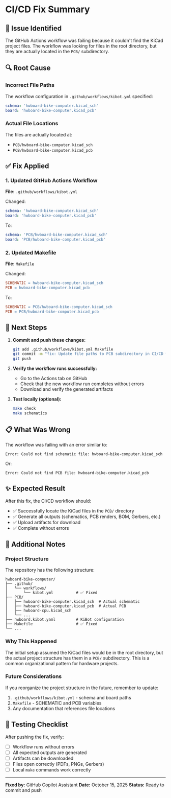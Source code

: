 # CI/CD Fix Summary

## 🐛 Issue Identified

The GitHub Actions workflow was failing because it couldn't find the KiCad project files. The workflow was looking for files in the root directory, but they are actually located in the `PCB/` subdirectory.

## 🔍 Root Cause

### Incorrect File Paths
The workflow configuration in `.github/workflows/kibot.yml` specified:
```yaml
schema: 'hwboard-bike-computer.kicad_sch'
board: 'hwboard-bike-computer.kicad_pcb'
```

### Actual File Locations
The files are actually located at:
- `PCB/hwboard-bike-computer.kicad_sch`
- `PCB/hwboard-bike-computer.kicad_pcb`

## ✅ Fix Applied

### 1. Updated GitHub Actions Workflow
**File:** `.github/workflows/kibot.yml`

Changed:
```yaml
schema: 'hwboard-bike-computer.kicad_sch'
board: 'hwboard-bike-computer.kicad_pcb'
```

To:
```yaml
schema: 'PCB/hwboard-bike-computer.kicad_sch'
board: 'PCB/hwboard-bike-computer.kicad_pcb'
```

### 2. Updated Makefile
**File:** `Makefile`

Changed:
```makefile
SCHEMATIC = hwboard-bike-computer.kicad_sch
PCB = hwboard-bike-computer.kicad_pcb
```

To:
```makefile
SCHEMATIC = PCB/hwboard-bike-computer.kicad_sch
PCB = PCB/hwboard-bike-computer.kicad_pcb
```

## 🚀 Next Steps

1. **Commit and push these changes:**
   ```bash
   git add .github/workflows/kibot.yml Makefile
   git commit -m "fix: Update file paths to PCB subdirectory in CI/CD workflow"
   git push
   ```

2. **Verify the workflow runs successfully:**
   - Go to the Actions tab on GitHub
   - Check that the new workflow run completes without errors
   - Download and verify the generated artifacts

3. **Test locally (optional):**
   ```bash
   make check
   make schematics
   ```

## 📋 What Was Wrong

The workflow was failing with an error similar to:
```
Error: Could not find schematic file: hwboard-bike-computer.kicad_sch
```

Or:
```
Error: Could not find PCB file: hwboard-bike-computer.kicad_pcb
```

## ✨ Expected Result

After this fix, the CI/CD workflow should:
- ✅ Successfully locate the KiCad files in the `PCB/` directory
- ✅ Generate all outputs (schematics, PCB renders, BOM, Gerbers, etc.)
- ✅ Upload artifacts for download
- ✅ Complete without errors

## 🔧 Additional Notes

### Project Structure
The repository has the following structure:
```
hwboard-bike-computer/
├── .github/
│   └── workflows/
│       └── kibot.yml          # ✅ Fixed
├── PCB/
│   ├── hwboard-bike-computer.kicad_sch  # Actual schematic
│   ├── hwboard-bike-computer.kicad_pcb  # Actual PCB
│   ├── hwboard-cpu.kicad_sch
│   └── ...
├── hwboard.kibot.yaml         # KiBot configuration
├── Makefile                   # ✅ Fixed
└── ...
```

### Why This Happened
The initial setup assumed the KiCad files would be in the root directory, but the actual project structure has them in a `PCB/` subdirectory. This is a common organizational pattern for hardware projects.

### Future Considerations
If you reorganize the project structure in the future, remember to update:
1. `.github/workflows/kibot.yml` - schema and board paths
2. `Makefile` - SCHEMATIC and PCB variables
3. Any documentation that references file locations

## 📝 Testing Checklist

After pushing the fix, verify:
- [ ] Workflow runs without errors
- [ ] All expected outputs are generated
- [ ] Artifacts can be downloaded
- [ ] Files open correctly (PDFs, PNGs, Gerbers)
- [ ] Local `make` commands work correctly

---

**Fixed by:** GitHub Copilot Assistant
**Date:** October 15, 2025
**Status:** Ready to commit and push
